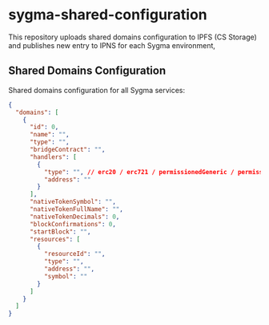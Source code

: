 # sygma-shared-configuration

This repository uploads shared domains configuration to IPFS (CS Storage) and publishes new entry to IPNS for each Sygma environment,

## Shared Domains Configuration

Shared domains configuration for all Sygma services:

```json
{
  "domains": [
    {
      "id": 0,
      "name": "",
      "type": "",
      "bridgeContract": "",
      "handlers": [
        {
          "type": "", // erc20 / erc721 / permissionedGeneric / permissionlessGeneric / xc20
          "address": ""
        }
      ],
      "nativeTokenSymbol": "",
      "nativeTokenFullName": "",
      "nativeTokenDecimals": 0,
      "blockConfirmations": 0,
      "startBlock": "",
      "resources": [
        {
          "resourceId": "",
          "type": "",
          "address": "",
          "symbol": ""
        }
      ]
    }
  ]
}
```